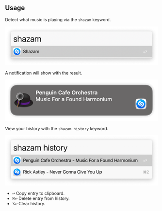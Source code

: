 ## Usage

Detect what music is playing via the `shazam` keyword.

![Start music identification](images/shazam.png)

A notification will show with the result.

![Notification](images/notification.png)

View your history with the `shazam history` keyword.

![Viewing history](images/shazamhistory.png)

* <kbd>↩</kbd> Copy entry to clipboard.
* <kbd>⌘</kbd><kbd>↩</kbd> Delete entry from history.
* <kbd>⌥</kbd><kbd>↩</kbd> Clear history.
